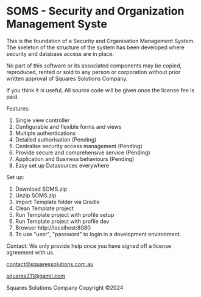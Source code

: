 # SOMS - Security and Organization Management Syste

This is the foundation of a Security and Organisation Management System. The skeleton of the structure of the system has been developed where security and database access are in place.

No part of this software or its associated components may be copied, reproduced, rented or sold to any person or corporation without prior written approval of Squares Solutions Company.

If you think it is useful, All source code will be given once the license fee is paid.

Features:

1. Single view controller
2. Configurable and flexible forms and views
3. Multiple authentications
4. Detailed authorisation (Pending)
5. Centralise security access management (Pending)
6. Provide secure and comprehensive service (Pending)
7. Application and Business behaviours (Pending)
8. Easy set up Datasources everywhere

Set up:
1. Download SOMS.zip
2. Unzip SOMS.zip
3. Import Template folder via Gradle
4. Clean Template  project
5. Run Template project with profile setup
6. Run Template project with profile dev
7. Browser http://localhost:8080
8. To use "user", "password" to login in a development environment.

Contact:
We only provide help once you have signed off a license agreement with us.
 
contact@squaressolutions.com.au

squares211@gamil.com

Squares Solutions Company
Copyright ©2024
